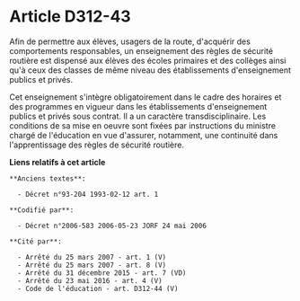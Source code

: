 # Article D312-43

Afin de permettre aux élèves, usagers de la route, d'acquérir des comportements responsables, un enseignement des règles de
sécurité routière est dispensé aux élèves des écoles primaires et des collèges ainsi qu'à ceux des classes de même niveau des
établissements d'enseignement publics et privés.

Cet enseignement s'intègre obligatoirement dans le cadre des horaires et des programmes en vigueur dans les établissements
d'enseignement publics et privés sous contrat. Il a un caractère transdisciplinaire. Les conditions de sa mise en oeuvre sont
fixées par instructions du ministre chargé de l'éducation en vue d'assurer, notamment, une continuité dans l'apprentissage
des règles de sécurité routière.

**Liens relatifs à cet article**

	**Anciens textes**:

	  - Décret n°93-204 1993-02-12 art. 1

	**Codifié par**:

	  - Décret n°2006-583 2006-05-23 JORF 24 mai 2006

	**Cité par**:

	  - Arrêté du 25 mars 2007 - art. 1 (V)
	  - Arrêté du 25 mars 2007 - art. 8 (V)
	  - Arrêté du 31 décembre 2015 - art. 7 (VD)
	  - Arrêté du 23 mai 2016 - art. 4 (V)
	  - Code de l'éducation - art. D312-44 (V)
